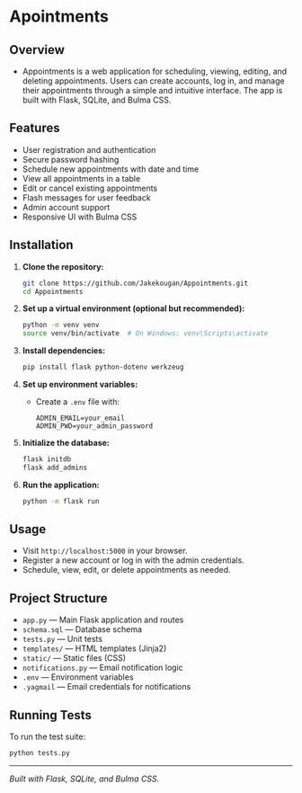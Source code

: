 # Apointments


## Overview

- Appointments is a web application for scheduling, viewing, editing, and deleting appointments. Users can create accounts, log in, and manage their appointments through a simple and intuitive interface. The app is built with Flask, SQLite, and Bulma CSS.

## Features

- User registration and authentication
- Secure password hashing
- Schedule new appointments with date and time
- View all appointments in a table
- Edit or cancel existing appointments
- Flash messages for user feedback
- Admin account support
- Responsive UI with Bulma CSS

## Installation

1. **Clone the repository:**
    ```sh
    git clone https://github.com/Jakekougan/Appointments.git
    cd Appointments
    ```

2. **Set up a virtual environment (optional but recommended):**
    ```sh
    python -m venv venv
    source venv/bin/activate  # On Windows: venv\Scripts\activate
    ```

3. **Install dependencies:**
    ```sh
    pip install flask python-dotenv werkzeug
    ```

4. **Set up environment variables:**
    - Create a `.env` file with:
      ```
      ADMIN_EMAIL=your_email
      ADMIN_PWD=your_admin_password
      ```

5. **Initialize the database:**
    ```sh
    flask initdb
    flask add_admins
    ```

6. **Run the application:**
    ```sh
    python -m flask run
    ```

## Usage

- Visit `http://localhost:5000` in your browser.
- Register a new account or log in with the admin credentials.
- Schedule, view, edit, or delete appointments as needed.

## Project Structure

- `app.py` — Main Flask application and routes
- `schema.sql` — Database schema
- `tests.py` — Unit tests
- `templates/` — HTML templates (Jinja2)
- `static/` — Static files (CSS)
- `notifications.py` — Email notification logic
- `.env` — Environment variables
- `.yagmail` — Email credentials for notifications

## Running Tests

To run the test suite:
```sh
python tests.py
```

---

*Built with Flask, SQLite, and Bulma CSS.*
